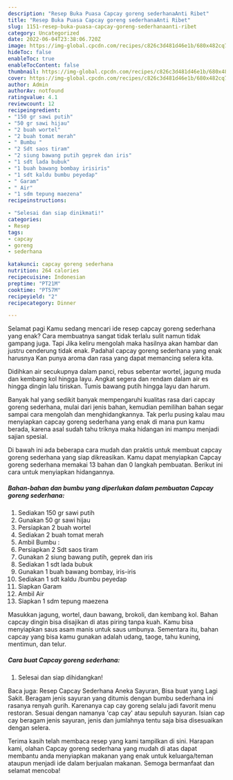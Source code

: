 ```yaml
---
description: "Resep Buka Puasa Capcay goreng sederhanaAnti Ribet"
title: "Resep Buka Puasa Capcay goreng sederhanaAnti Ribet"
slug: 1151-resep-buka-puasa-capcay-goreng-sederhanaanti-ribet
category: Uncategorized
date: 2022-06-04T23:38:06.720Z
image: https://img-global.cpcdn.com/recipes/c826c3d481d46e1b/680x482cq70/capcay-goreng-sederhana-foto-resep-utama.jpg
hideToc: false
enableToc: true
enableTocContent: false
thumbnail: https://img-global.cpcdn.com/recipes/c826c3d481d46e1b/680x482cq70/capcay-goreng-sederhana-foto-resep-utama.jpg
cover: https://img-global.cpcdn.com/recipes/c826c3d481d46e1b/680x482cq70/capcay-goreng-sederhana-foto-resep-utama.jpg
author: Admin
authorAv: notfound
ratingvalue: 4.1
reviewcount: 12
recipeingredient:
- "150 gr sawi putih"
- "50 gr sawi hijau"
- "2 buah wortel"
- "2 buah tomat merah"
- " Bumbu "
- "2 Sdt saos tiram"
- "2 siung bawang putih geprek dan iris"
- "1 sdt lada bubuk"
- "1 buah bawang bombay irisiris"
- "1 sdt kaldu bumbu peyedap"
- " Garam"
- " Air"
- "1 sdm tepung maezena"
recipeinstructions:

- "Selesai dan siap dinikmati!"
categories:
- Resep
tags:
- capcay
- goreng
- sederhana

katakunci: capcay goreng sederhana 
nutrition: 264 calories
recipecuisine: Indonesian
preptime: "PT21M"
cooktime: "PT57M"
recipeyield: "2"
recipecategory: Dinner

---
```



Selamat pagi Kamu sedang mencari ide resep capcay goreng sederhana yang enak? Cara membuatnya sangat tidak terlalu sulit namun tidak gampang juga. Tapi Jika keliru mengolah maka hasilnya akan hambar dan justru cenderung tidak enak. Padahal capcay goreng sederhana yang enak harusnya Kan punya aroma dan rasa yang dapat memancing selera kita.


Didihkan air secukupnya dalam panci, rebus sebentar wortel, jagung muda dan kembang kol hingga layu. Angkat segera dan rendam dalam air es hingga dingin lalu tiriskan. Tumis bawang putih hingga layu dan harum.

Banyak hal yang sedikit banyak mempengaruhi kualitas rasa dari capcay goreng sederhana, mulai dari jenis bahan, kemudian pemilihan bahan segar sampai cara mengolah dan menghidangkannya. Tak perlu pusing kalau mau menyiapkan capcay goreng sederhana yang enak di mana pun kamu berada, karena asal sudah tahu triknya maka hidangan ini mampu menjadi sajian spesial.


Di bawah ini ada beberapa cara mudah dan praktis untuk membuat capcay goreng sederhana yang siap dikreasikan. Kamu dapat menyiapkan Capcay goreng sederhana memakai 13 bahan dan 0 langkah pembuatan. Berikut ini cara untuk menyiapkan hidangannya.

<!--inarticleads1-->

##### Bahan-bahan dan bumbu yang diperlukan dalam pembuatan Capcay goreng sederhana:

1. Sediakan 150 gr sawi putih
1. Gunakan 50 gr sawi hijau
1. Persiapkan 2 buah wortel
1. Sediakan 2 buah tomat merah
1. Ambil  Bumbu :
1. Persiapkan 2 Sdt saos tiram
1. Gunakan 2 siung bawang putih, geprek dan iris
1. Sediakan 1 sdt lada bubuk
1. Gunakan 1 buah bawang bombay, iris-iris
1. Sediakan 1 sdt kaldu /bumbu peyedap
1. Siapkan  Garam
1. Ambil  Air
1. Siapkan 1 sdm tepung maezena


Masukkan jagung, wortel, daun bawang, brokoli, dan kembang kol. Bahan capcay dingin bisa disajikan di atas piring tanpa kuah. Kamu bisa menyiapkan saus asam manis untuk saus umbunya. Sementara itu, bahan capcay yang bisa kamu gunakan adalah udang, taoge, tahu kuning, mentimun, dan telur. 

<!--inarticleads2-->

##### Cara buat Capcay goreng sederhana:


1. Selesai dan siap dihidangkan!

Baca juga: Resep Capcay Sederhana Aneka Sayuran, Bisa buat yang Lagi Sakit. Beragam jenis sayuran yang ditumis dengan bumbu sederhana ini rasanya renyah gurih. Karenanya cap cay goreng selalu jadi favorit menu restoran. Sesuai dengan namanya &#39;cap cay&#39; atau sepuluh sayuran. Isian cap cay beragam jenis sayuran, jenis dan jumlahnya tentu saja bisa disesuaikan dengan selera. 

Terima kasih telah membaca resep yang kami tampilkan di sini. Harapan kami, olahan Capcay goreng sederhana yang mudah di atas dapat membantu anda menyiapkan makanan yang enak untuk keluarga/teman ataupun menjadi ide dalam berjualan makanan. Semoga bermanfaat dan selamat mencoba!
